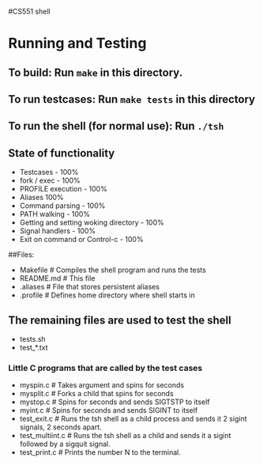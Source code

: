 #CS551 shell

# Running and Testing
## To build: Run `make` in this directory.
## To run testcases: Run `make tests` in this directory
## To run the shell (for normal use): Run `./tsh`


## State of functionality

* Testcases - 100%
* fork / exec - 100%
* PROFILE execution - 100%
* Aliases 100%
* Command parsing - 100%
* PATH walking - 100%
* Getting and setting woking directory - 100%
* Signal handlers - 100%
* Exit on command or Control-c - 100%

##Files:

* Makefile	# Compiles the shell program and runs the tests
* README.md		# This file
* .aliases 	# File that stores persistent aliases
* .profile	# Defines home directory where shell starts in

## The remaining files are used to test the shell
* tests.sh
* test_*.txt

### Little C programs that are called by the test cases
* myspin.c	# Takes argument <n> and spins for <n> seconds
* mysplit.c	# Forks a child that spins for <n> seconds
* mystop.c        # Spins for <n> seconds and sends SIGTSTP to itself
* myint.c         # Spins for <n> seconds and sends SIGINT to itself
* test_exit.c	# Runs the tsh shell as a child process and sends it 2 sigint signals, 2 seconds apart.
* test_multiint.c # Runs the tsh shell as a child and sends it a sigint followed by a sigquit signal.
* test_print<n>.c # Prints the number N to the terminal.
